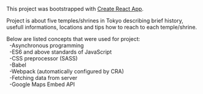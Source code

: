 This project was bootstrapped with [Create React App](https://github.com/facebook/create-react-app).

Project is about five temples/shrines in Tokyo describing brief history, usefull informations, locations and tips how to reach to each temple/shrine.

Below are listed concepts that were used for project: <br/>
  &nbsp;&nbsp;-Asynchronous programming <br/>
  &nbsp;&nbsp;-ES6 and above standards of JavaScript <br/>
  &nbsp;&nbsp;-CSS preprocessor (SASS) <br/>
  &nbsp;&nbsp;-Babel <br/>
  &nbsp;&nbsp;-Webpack (automatically configured by CRA) <br/>
  &nbsp;&nbsp;-Fetching data from server <br/>
  &nbsp;&nbsp;-Google Maps Embed API 


